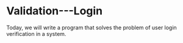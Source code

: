 # Validation---Login
Today, we will write a program that solves the problem of user login verification in a system.
